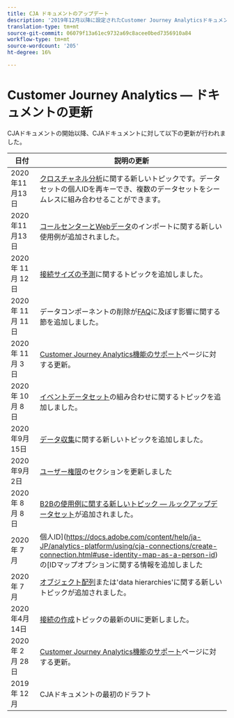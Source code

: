 ```yaml
---
title: CJA ドキュメントのアップデート
description: '2019年12月以降に設定されたCustomer Journey Analyticsドキュメントに関するリスト向けコンテンツの更新。 '
translation-type: tm+mt
source-git-commit: 06079f13a61ec9732a69c8acee0bed7356910a84
workflow-type: tm+mt
source-wordcount: '205'
ht-degree: 16%

---
```



# Customer Journey Analytics — ドキュメントの更新

CJAドキュメントの開始以降、CJAドキュメントに対して以下の更新が行われました。

| 日付 | 説明の更新 |
| --- | --- |
| 2020年11月13日 | [クロスチャネル分析](/help/connections/cca/overview.md)に関する新しいトピックです。データセットの個人IDを再キーでき、複数のデータセットをシームレスに組み合わせることができます。 |
| 2020年11月13日 | [コールセンターとWebデータ](/help/use-cases/call-center.md)のインポートに関する新しい使用例が追加されました。 |
| 2020 年 11 月 12 日 | [接続サイズの予測](/help/connections/estimate-connection-size.md)に関するトピックを追加しました。 |
| 2020 年 11 月 11 日 | データコンポーネントの削除が[FAQ](/help/getting-started/cja-faq.md)に及ぼす影響に関する節を追加しました。 |
| 2020 年 11 月 3 日 | [Customer Journey Analytics機能のサポート](/help/getting-started/cja-aa.md)ページに対する更新。 |
| 2020 年 10 月 8 日 | [イベントデータセット](/help/connections/combined-dataset.md)の組み合わせに関するトピックを追加しました。 |
| 2020年9月15日 | [データ収集](/help/use-cases/data-ingestion.md)に関する新しいトピックを追加しました。 |
| 2020年9月2日 | [ユーザー権限](https://docs.adobe.com/content/help/ja-JP/analytics-platform/using/cja-overview/cja-overview.html#user-access-permissions)のセクションを更新しました |
| 2020 年 8 月 8 日 | [B2Bの使用例に関する新しいトピック — ルックアップデータセット](/help/use-cases/b2b.md)が追加されました。 |
| 2020 年 7 月  | 個人ID](https://docs.adobe.com/content/help/ja-JP/analytics-platform/using/cja-connections/create-connection.html#use-identity-map-as-a-person-id)の[IDマップオプションに関する情報を追加しました |
| 2020 年 7 月  | [オブジェクト配列](/help/use-cases/object-arrays.md)または&#39;data hierarchies&#39;に関する新しいトピックが追加されました。 |
| 2020年4月14日 | [接続の作成](/help/connections/create-connection.md)トピックの最新のUIに更新しました。 |
| 2020 年 2 月 28 日 | [Customer Journey Analytics機能のサポート](/help/getting-started/cja-aa.md)ページに対する更新。 |
| 2019 年 12 月 | CJAドキュメントの最初のドラフト |
